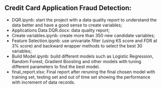 ## Credit Card Application Fraud Detection:
  - DQR.ipynb: start the project with a data quality report to understand the data better and have a good sense to create variables;
  - Applications Data DQR.docx: data quality report;
  - Create variables.ipynb: create more than 350 new candidate variables;
  - Feature Selection.ipynb: use univariate filter (using KS score and FDR at 3% score) and backward wrapper methods to select the best 30 variables;
  - Build Model.ipynb: build different models such as Logistic Regression, Random Forest, Gradient Boosting and other models with tuning different parameters to find the best model.
  - final_report.xlsx: Final report after reruning the final chosen model with training set, testing set and out of time set showing the performance with increment of data records.
